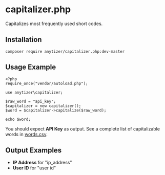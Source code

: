 # capitalizer.php

Capitalizes most frequently used short codes.


## Installation

    composer require anytizer/capitalizer.php:dev-master


## Usage Example

    <?php
    require_once("vendor/autoload.php");
    
    use anytizer\capitalizer;
    
    $raw_word = "api_key";
    $capitalizer = new capitalizer();
    $word = $capitalizer->capitalize($raw_word);
    
    echo $word;

You should expect __API Key__ as output. See a complete list of capitalizable words in [words.csv](src/libraries/classes/anytizer/words.csv).


## Output Examples

 * __IP Address__ for "ip_address"
 * __User ID__ for "user id"
